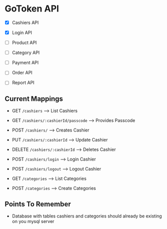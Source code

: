 # GoToken API
- [x] Cashiers API 
- [x] Login API
- [ ] Product API
- [ ] Category API
- [ ] Payment API
- [ ] Order API
- [ ] Report API


## Current Mappings

* GET `/cashiers` --> List Cashiers
* GET `/cashiers/:cashierId/passcode` --> Provides Passcode 
* POST `/cashiers/` --> Creates Cashier
* PUT `/cashiers/:cashierId` --> Update Cashier
* DELETE `/cashiers/:cashierId` --> Deletes Cashier
* POST `/cashiers/login` --> Login Cashier
* POST `/cashiers/logout` --> Logout Cashier

* GET `/categories` --> List Categories
* POST `/categories` --> Create Categories

## Points To Remember
* Database with tables cashiers and categories should already be existing on you mysql server
